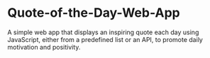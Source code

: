 # Quote-of-the-Day-Web-App
A simple web app that displays an inspiring quote each day using JavaScript, either from a predefined list or an API, to promote daily motivation and positivity.
